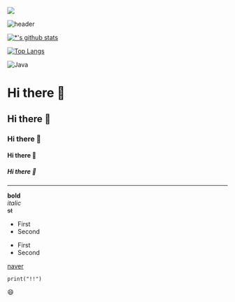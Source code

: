 <image src='images/aaa.jpg'></image>

![header](https://capsule-render.vercel.app/api?type=soft&color=auto&height=300&section=header&text=NJS%20&fontSize=90)

[![*'s github stats](https://github-readme-stats.vercel.app/api?username=njongsung)](https://github.com/njongsung)



[![Top Langs](https://github-readme-stats.vercel.app/api/top-langs/?username=njongsung)](https://github.com/njongsung/github-readme-stats)

![Java](https://img.shields.io/badge/-자바-007396?style=flat&logo=Java&logoColor=ffffff)






# Hi there 👋
## Hi there 👋
### Hi there 👋
#### Hi there 👋
##### Hi there 👋
---
**bold** <br>
*italic* <br>
~~st~~


* First
* Second

- First
- Second

[naver](https://www.naver.com)

```
print("!!")
```

:smile:















<!--
**njongsung/njongsung** is a ✨ _special_ ✨ repository because its `README.md` (this file) appears on your GitHub profile.

Here are some ideas to get you started:

- 🔭 I’m currently working on ...
- 🌱 I’m currently learning ...
- 👯 I’m looking to collaborate on ...
- 🤔 I’m looking for help with ...
- 💬 Ask me about ...
- 📫 How to reach me: ...
- 😄 Pronouns: ...
- ⚡ Fun fact: ...



[![*'s github stats](https://github-readme-stats.vercel.app/api?username=njongsung&show_icons=true&theme=radical)](https://github.com/njongsung)

![C](https://img.shields.io/badge/-C-123456?style=flat-square&logo=C&logoColor=black)
![Spring](https://img.shields.io/badge/-Spring-6DB33F?style=for-the-badge&logo=Spring&logoColor=white)
![TypeScript](https://img.shields.io/badge/-TypeScript-3178C6?style=flat-square&logo=TypeScript&logoColor=white)
![Serverless](https://img.shields.io/badge/-Serverless-FD5750?style=flat-square&logo=Serverless&logoColor=magenta)
![MariaDB](https://img.shields.io/badge/-MariaDB-1F305F?style=flat-square&logo=mariadb&logoColor=white)



-->
